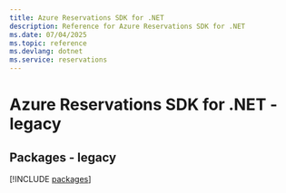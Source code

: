 ```yaml
---
title: Azure Reservations SDK for .NET
description: Reference for Azure Reservations SDK for .NET
ms.date: 07/04/2025
ms.topic: reference
ms.devlang: dotnet
ms.service: reservations
---
```

# Azure Reservations SDK for .NET - legacy
## Packages - legacy
[!INCLUDE [packages](reservations-index.md)]
